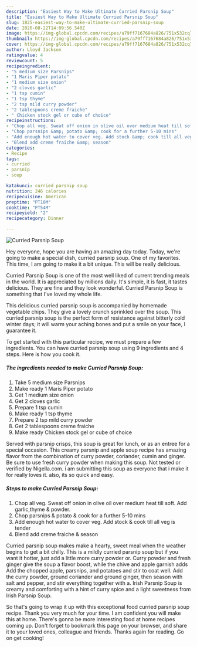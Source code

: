 ```yaml
---
description: "Easiest Way to Make Ultimate Curried Parsnip Soup"
title: "Easiest Way to Make Ultimate Curried Parsnip Soup"
slug: 1825-easiest-way-to-make-ultimate-curried-parsnip-soup
date: 2020-08-22T14:09:56.540Z
image: https://img-global.cpcdn.com/recipes/a79ff7167684a826/751x532cq70/curried-parsnip-soup-recipe-main-photo.jpg
thumbnail: https://img-global.cpcdn.com/recipes/a79ff7167684a826/751x532cq70/curried-parsnip-soup-recipe-main-photo.jpg
cover: https://img-global.cpcdn.com/recipes/a79ff7167684a826/751x532cq70/curried-parsnip-soup-recipe-main-photo.jpg
author: Lloyd Jackson
ratingvalue: 4
reviewcount: 5
recipeingredient:
- "5 medium size Parsnips"
- "1 Maris Piper potato"
- "1 medium size onion"
- "2 cloves garlic"
- "1 tsp cumin"
- "1 tsp thyme"
- "2 tsp mild curry powder"
- "2 tablespoons creme fraiche"
- " Chicken stock gel or cube of choice"
recipeinstructions:
- "Chop all veg. Sweat off onion in olive oil over medium heat till soft. Add garlic,thyme &amp; powder."
- "Chop parsnips &amp; potato &amp; cook for a further 5-10 mins"
- "Add enough hot water to cover veg. Add stock &amp; cook till all veg is tender"
- "Blend add creme fraiche &amp; season"
categories:
- Recipe
tags:
- curried
- parsnip
- soup

katakunci: curried parsnip soup 
nutrition: 246 calories
recipecuisine: American
preptime: "PT10M"
cooktime: "PT54M"
recipeyield: "2"
recipecategory: Dinner

---
```



![Curried Parsnip Soup](https://img-global.cpcdn.com/recipes/a79ff7167684a826/751x532cq70/curried-parsnip-soup-recipe-main-photo.jpg)

Hey everyone, hope you are having an amazing day today. Today, we're going to make a special dish, curried parsnip soup. One of my favorites. This time, I am going to make it a bit unique. This will be really delicious.

Curried Parsnip Soup is one of the most well liked of current trending meals in the world. It is appreciated by millions daily. It's simple, it is fast, it tastes delicious. They are fine and they look wonderful. Curried Parsnip Soup is something that I've loved my whole life.

This delicious curried parsnip soup is accompanied by homemade vegetable chips. They give a lovely crunch sprinkled over the soup. This curried parsnip soup is the perfect form of resistance against bitterly cold winter days; it will warm your aching bones and put a smile on your face, I guarantee it.


To get started with this particular recipe, we must prepare a few ingredients. You can have curried parsnip soup using 9 ingredients and 4 steps. Here is how you cook it.

<!--inarticleads1-->

##### The ingredients needed to make Curried Parsnip Soup:

1. Take 5 medium size Parsnips
1. Make ready 1 Maris Piper potato
1. Get 1 medium size onion
1. Get 2 cloves garlic
1. Prepare 1 tsp cumin
1. Make ready 1 tsp thyme
1. Prepare 2 tsp mild curry powder
1. Get 2 tablespoons creme fraiche
1. Make ready  Chicken stock gel or cube of choice


Served with parsnip crisps, this soup is great for lunch, or as an entree for a special occasion. This creamy parsnip and apple soup recipe has amazing flavor from the combination of curry powder, coriander, cumin and ginger. Be sure to use fresh curry powder when making this soup. Not tested or verified by Nigella.com. i am submitting this soup as everyone that i make it for really loves it. also, its so quick and easy. 

<!--inarticleads2-->

##### Steps to make Curried Parsnip Soup:

1. Chop all veg. Sweat off onion in olive oil over medium heat till soft. Add garlic,thyme &amp; powder.
1. Chop parsnips &amp; potato &amp; cook for a further 5-10 mins
1. Add enough hot water to cover veg. Add stock &amp; cook till all veg is tender
1. Blend add creme fraiche &amp; season


Curried parsnip soup makes make a hearty, sweet meal when the weather begins to get a bit chilly. This is a mildly curried parsnip soup but if you want it hotter, just add a little more curry powder or. Curry powder and fresh ginger give the soup a flavor boost, while the chive and apple garnish adds Add the chopped apple, parsnips, and potatoes and stir to coat well. Add the curry powder, ground coriander and ground ginger, then season with salt and pepper, and stir everything together with a. Irish Parsnip Soup is creamy and comforting with a hint of curry spice and a light sweetness from Irish Parsnip Soup. 

So that's going to wrap it up with this exceptional food curried parsnip soup recipe. Thank you very much for your time. I am confident you will make this at home. There's gonna be more interesting food at home recipes coming up. Don't forget to bookmark this page on your browser, and share it to your loved ones, colleague and friends. Thanks again for reading. Go on get cooking!
